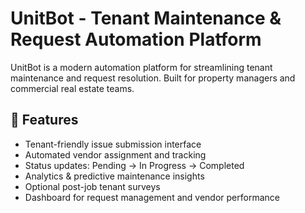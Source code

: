 # UnitBot - Tenant Maintenance & Request Automation Platform

UnitBot is a modern automation platform for streamlining tenant maintenance and request resolution. Built for property managers and commercial real estate teams.

## 🚀 Features
- Tenant-friendly issue submission interface
- Automated vendor assignment and tracking
- Status updates: Pending → In Progress → Completed
- Analytics & predictive maintenance insights
- Optional post-job tenant surveys
- Dashboard for request management and vendor performance
